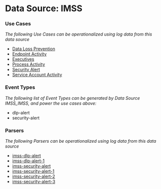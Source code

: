 Data Source: IMSS
=================

### Use Cases

_The following Use Cases can be operationalized using log data from this data source_

* [Data Loss Prevention](usecase_data_loss_prevention.md)
* [Endpoint Activity](usecase_endpoint_activity.md)
* [Executives](usecase_executives.md)
* [Process Activity](usecase_process_activity.md)
* [Security Alert](usecase_security_alert.md)
* [Service Account Activity](usecase_service_account_activity.md)


### Event Types

_The following list of Event Types can be generated by Data Source IMSS_IMSS, and power the use cases above:_

- dlp-alert
- security-alert


### Parsers

_The following Parsers can be operationalized using log data from this data source_

* [imss-dlp-alert](parserContent_imss-dlp-alert.md)
* [imss-dlp-alert-1](parserContent_imss-dlp-alert-1.md)
* [imss-security-alert](parserContent_imss-security-alert.md)
* [imss-security-alert-1](parserContent_imss-security-alert-1.md)
* [imss-security-alert-2](parserContent_imss-security-alert-2.md)
* [imss-security-alert-3](parserContent_imss-security-alert-3.md)
